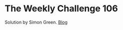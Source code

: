 # The Weekly Challenge 106

Solution by Simon Green. [Blog](https://dev.to/simongreennet/weekly-challenge-106-1cn7)
